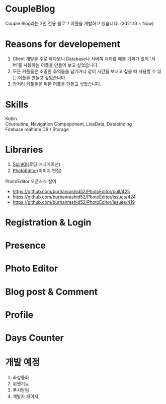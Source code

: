 # CoupleBlog
Couple Blog라는 2인 전용 블로그 어플을 개발하고 있습니다. (2021.10 ~ Now)
  
# Reasons for developement 
1. Client 개발을 주로 하다보니 Database나 서버쪽 처리를 해볼 기회가 없어 '서버'를 사용하는 어플을 만들어 보고 싶었습니다.
2. 모든 커플들은 소중한 추억들을 남기거나 같이 시간을 보내고 싶을 때 사용할 수 있는 어플을 만들고 싶었습니다.
3. 장거리 커플들을 위한 어플을 만들고 싶었습니다.

# Skills 
Kotlin  
Couroutine, Navigation Compoponent, LiveData, Databinding  
Firebase realtime DB / Storage  

# Libraries
1. [SpinKit](https://github.com/ybq/Android-SpinKit)(로딩 애니메이션)  
2. [PhotoEditor](https://github.com/burhanrashid52/PhotoEditor)(이미지 편집)  

PhotoEditor 오픈소스 참여
  - https://github.com/burhanrashid52/PhotoEditor/pull/425
  - https://github.com/burhanrashid52/PhotoEditor/issues/424
  - https://github.com/burhanrashid52/PhotoEditor/issues/419

# Registration & Login

# Presence 

# Photo Editor

# Blog post & Comment

# Profile

# Days Counter

# 개발 예정
1. 화상통화
2. 위젯기능
3. 푸시알림
4. 개발자 페이지

